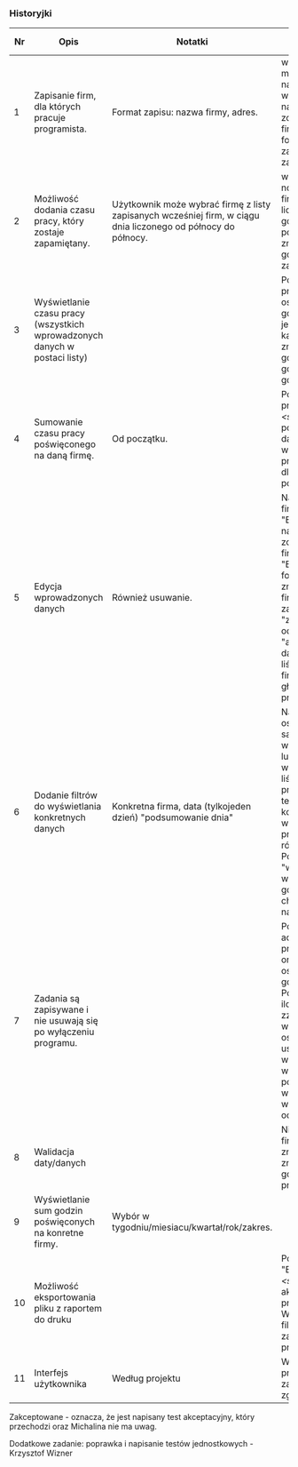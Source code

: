 
### Historyjki
Nr | Opis | Notatki | Test akceptacyjny | Wykonawca/-y | Zrobione | Zaakceptowane
--- | --- | --- | --- | --- | --- | ---
1 |Zapisanie firm, dla których pracuje programista. | Format zapisu: nazwa firmy, adres. | w formularzu mam możliwość wpisania nazwy i adreus firmy, po wpisaniu danych i naciśnięciu "zapisz"firma zostaje dodana do listy firm, po wciśnięcu "anuluj" formularz zostaje zamknięty, a zmiany nie są zapisane. | Michał Perlak, Karol Koczwara | Tak | Nie
2 | Możliwość dodania czasu pracy, który zostaje zapamiętany. | Użytkownik może wybrać firmę z listy zapisanych wcześniej firm, w ciągu dnia liczonego od północy do północy. | w funkcjonalności "dodaj nowe godziny" wybieram firmę z listy firm i wpisuję liczbę godzin, liczba godzin zostaje zapisana po wciśnięciu "zapisz", zmiana wyświetla się na górze listy ostatnich zadań. | Rafał Prusak, Damian Nowakowski, Tomasz Frankiewicz | Tak | Nie
3 | Wyświetlanie czasu pracy (wszystkich wprowadzonych danych w postaci listy) | | Po uruchomieniu programu widzę listę z ostation dodanymi godzinami/firmami, lista jest aktualizowana po każdej wprowadzonej zmianie (dodaniu /edycji godzin), nowe zapisane godziny pojawiają sie na górze listy. | Rafał Prusak | Tak | Nie
4 | Sumowanie czasu pracy poświęconego na daną firmę. | Od początku. | Po wybraniu na liście przepracowanych godzin *<słowo nieczytelne>* pokazującego godziny danej firmy nad listą widzę wynik sumy wszystkich przepracowanych godzin dla tej firmy, wynik jest poprawny. | Karol Koczwara | Nie | Nie
5 | Edycja wprowadzonych danych | Również usuwanie. | Na liście firm, przy każdej firmie jest przycisk "Edytuj" lub "usuń". Po naciśnięciu "usuń" firma zostaje usunięta z listy firm. Po naciśnięciu "Edytuj" wyświetla się formularz, gdzie mogę zmienić adres/nazwę firmy. Zmiana zostaje zapisana (po naciśnięciu "zapisz") lub odrzucona(po naciśnięciu "anuluj"). Zedytowane dane firmy są widoczne na liście firm. Nowa nazwa firmy jest widoczna na głównej liście pokazującej przepracowane godziny. | Tomasz Frankiewicz | Nie | Nie
6 | Dodanie filtrów do wyświetlania konkretnych danych | Konkretna firma, data (tylkojeden dzień) "podsumowanie dnia" | Na górze listy pokazującej ostatnie zmiany widoczne są przyciski filtrów: wyświetl konkretną firmę lub konkretny dzień. Po wybraniu danej firmy na liście widoczne są godziny przepracowane tylko dla tej firmy. Po wybraniu konkretnego dnia na liście widoczne są godziny przepracowana dla różnych firm w tym dniu. Po wciśnięciu przycisku "wszystkie" ponownie widać wszystkie zapisane godziny, posortowane chronologidzne(najnowsze na górze listy). | Michał Perlak | Nie | Nie
7 | Zadania są zapisywane i nie usuwają się po wyłączeniu programu. | |  Po zapisaniu nowej firmy, adresu, ilości przpracowanych godzin są one widoczne na liście z ostatnimi danimi godzinami i na liście firm. Po edycji danych firmy lub ilości godzin w danym dniu zzmierzone dane są widzoczne na liście firm / ostatnich godzin. Po usnięciu firmy nie jest ona widoczna na liście firm. Po wyjciu z programu i ponownym uruchomieniu wszystkie zmiany są widzoczne w odpowiednich miejscach. | Tomasz Frankiewicz, Krzysztof Wizner | Tak | Nie
8 | Walidacja daty/danych | | Nie można wpisać nazwy firmy dłuższej niż na 70 znaków, krótszej niz 3 znaki. Nie można zapisać godzin dla daty z przyszłości. | Rafał Prusak, Tomasz Frankiewicz | Tak | Nie
9 | Wyświetlanie sum godzin poświęconych na konretne firmy. | Wybór w tygodniu/miesiacu/kwartał/rok/zakres. | | Karol Koczwara | Nie | Nie
10 | Możliwość eksportowania pliku z raportem do druku | | Po naciśnięciu przycisku "Export" pobrany *<słowo_nieczytelne>* plik z aktualnie wyświetloną listą przepracowanych godziń. W przypadku listy filtrowanej do pliku zapisana zostaja przefiltrowana lista. | Damian Nowakowski, Krzysztof Wizner | Nie | Nie
11 | Interfejs użytkownika | Według projektu | Wszystkie przyciski w programie spełniają swoje zadania. Interfejs jest zgodny z projektem. | Wszyscy | Tak | Nie

Zakceptowane - oznacza, że jest napisany test akceptacyjny, który przechodzi oraz Michalina nie ma uwag.

Dodatkowe zadanie: poprawka i napisanie testów jednostkowych - Krzysztof Wizner